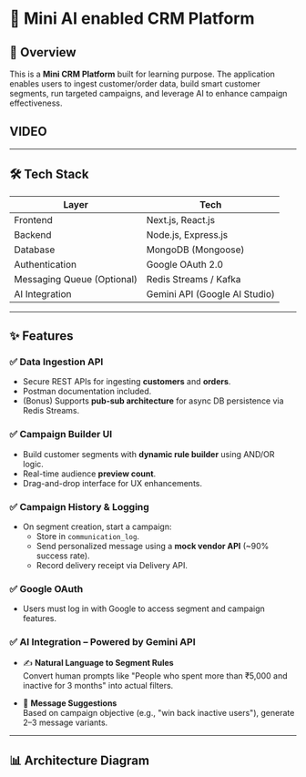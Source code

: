 # 🎯 Mini AI enabled CRM Platform 

## 🚀 Overview

This is a **Mini CRM Platform** built for learning purpose. The application enables users to ingest customer/order data, build smart customer segments, run targeted campaigns, and leverage AI to enhance campaign effectiveness.

## VIDEO 




---

## 🛠 Tech Stack

| Layer        | Tech                         |
|--------------|------------------------------|
| Frontend     | Next.js, React.js            |
| Backend      | Node.js, Express.js          |
| Database     | MongoDB (Mongoose)           |
| Authentication | Google OAuth 2.0           |
| Messaging Queue (Optional) | Redis Streams / Kafka |
| AI Integration | Gemini API (Google AI Studio) |

---

## ✨ Features

### ✅ Data Ingestion API
- Secure REST APIs for ingesting **customers** and **orders**.
- Postman documentation included.
- (Bonus) Supports **pub-sub architecture** for async DB persistence via Redis Streams.

### ✅ Campaign Builder UI
- Build customer segments with **dynamic rule builder** using AND/OR logic.
- Real-time audience **preview count**.
- Drag-and-drop interface for UX enhancements.

### ✅ Campaign History & Logging
- On segment creation, start a campaign:
  - Store in `communication_log`.
  - Send personalized message using a **mock vendor API** (~90% success rate).
  - Record delivery receipt via Delivery API.

### ✅ Google OAuth
- Users must log in with Google to access segment and campaign features.

### ✅ AI Integration – Powered by **Gemini API**
- ✍️ **Natural Language to Segment Rules**  
  Convert human prompts like "People who spent more than ₹5,000 and inactive for 3 months" into actual filters.

- 🧠 **Message Suggestions**  
  Based on campaign objective (e.g., "win back inactive users"), generate 2–3 message variants.

---

## 📊 Architecture Diagram

